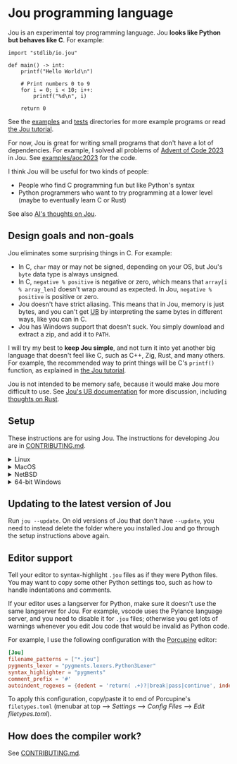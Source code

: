 # Jou programming language

Jou is an experimental toy programming language.
Jou **looks like Python but behaves like C**.
For example:

```python3
import "stdlib/io.jou"

def main() -> int:
    printf("Hello World\n")

    # Print numbers 0 to 9
    for i = 0; i < 10; i++:
        printf("%d\n", i)

    return 0
```

See the [examples](./examples/) and [tests](./tests/) directories for more example programs
or read [the Jou tutorial](./doc/tutorial.md).

For now, Jou is great for writing small programs that don't have a lot of dependencies.
For example, I solved all problems of [Advent of Code 2023](https://adventofcode.com/2023/) in Jou.
See [examples/aoc2023](./examples/aoc2023/) for the code.

I think Jou will be useful for two kinds of people:
- People who find C programming fun but like Python's syntax
- Python programmers who want to try programming at a lower level (maybe to eventually learn C or Rust)

See also [AI's thoughts on Jou](doc/ai-thoughts.md).


## Design goals and non-goals

Jou eliminates some surprising things in C. For example:
- In C, `char` may or may not be signed, depending on your OS,
    but Jou's `byte` data type is always unsigned.
- In C, `negative % positive` is negative or zero,
    which means that `array[i % array_len]` doesn't wrap around as expected.
    In Jou, `negative % positive` is positive or zero.
- Jou doesn't have strict aliasing.
    This means that in Jou, memory is just bytes,
    and you can't get [UB](doc/ub.md) by interpreting the same bytes in different ways,
    like you can in C.
- Jou has Windows support that doesn't suck.
    You simply download and extract a zip, and add it to `PATH`.

I will try my best to **keep Jou simple**,
and not turn it into yet another big language that doesn't feel like C,
such as C++, Zig, Rust, and many others.
For example, the recommended way to print things will be C's `printf()` function,
as explained in [the Jou tutorial](./doc/tutorial.md#cs-standard-library-libc).

Jou is not intended to be memory safe, because it would make Jou more difficult to use.
See [Jou's UB documentation](./doc/ub.md) for more discussion,
including [thoughts on Rust](./doc/ub.md#rusts-approach-to-ub).


## Setup

These instructions are for using Jou.
The instructions for developing Jou are in [CONTRIBUTING.md](CONTRIBUTING.md).

<details> <summary>Linux</summary>

1. Install the dependencies:
    ```
    $ sudo apt install git llvm-14-dev clang-14 make
    ```
    Let me know if you use a distro that doesn't have `apt`,
    and you need help with this step.
2. Download and compile Jou.
    ```
    $ git clone https://github.com/Akuli/jou
    $ cd jou
    $ make
    ```
3. Run the hello world program to make sure that Jou works:
    ```
    $ ./jou examples/hello.jou
    Hello World
    ```
    You can now run other Jou programs in the same way.
4. (Optional) If you want to run Jou programs with simply `jou filename`
    instead of something like `./jou filename` or `/full/path/to/jou filename`,
    you can add the `jou` directory to your PATH.
    To do so, edit `~/.bashrc` (or whatever other file you have instead, e.g. `~/.zshrc`):
    ```
    $ nano ~/.bashrc
    ```
    Add the following line to the end:
    ```
    export PATH="$PATH:/home/yourname/jou/"
    ```
    Replace `/home/yourname/jou/` with the path to the folder (not the executable file) where you downloaded Jou.
    Note that the `~` character does not work here,
    so you need to use a full path (or `$HOME`) instead.

These LLVM/clang versions are supported:
- LLVM 11 with clang 11
- LLVM 13 with clang 13
- LLVM 14 with clang 14

By default, the `make` command picks the latest available version.
You can also specify the version manually by setting the `LLVM_CONFIG` variable:

```
$ sudo apt install llvm-11-dev clang-11
$ make clean    # Delete files that were compiled with previous LLVM version
$ LLVM_CONFIG=llvm-config-11 make
```

</details>

<details> <summary>MacOS</summary>

MacOS support is new. Please create an issue if something doesn't work.

1. Install Git, make and LLVM 13.
    If you do software development on MacOS, you probably already have Git and make,
    because they come with Xcode Command Line Tools.
    You can use [brew](https://brew.sh/) to install LLVM 13:
    ```
    $ brew install llvm@13
    ```
2. Download and compile Jou.
    ```
    $ git clone https://github.com/Akuli/jou
    $ cd jou
    $ make
    ```
3. Run the hello world program to make sure that Jou works:
    ```
    $ ./jou examples/hello.jou
    Hello World
    ```
    You can now run other Jou programs in the same way.
4. (Optional) If you want to run Jou programs with simply `jou filename`
    instead of something like `./jou filename` or `/full/path/to/jou filename`,
    you can add the `jou` directory to your PATH.
    To do so, edit `~/.bashrc` (or whatever other file you have instead, e.g. `~/.zshrc`):
    ```
    $ nano ~/.bashrc
    ```
    Add the following line to the end:
    ```
    export PATH="$PATH:/Users/yourname/jou/"
    ```
    Replace `/Users/yourname/jou/` with the path to the folder (not the executable file) where you downloaded Jou.
    Note that the `~` character does not work here,
    so you need to use a full path (or `$HOME`) instead.

</details>

<details> <summary>NetBSD</summary>
Support for NetBSD is still experimental. Please report bugs and
shortcomings.

1. Install the dependencies:
    ```
    # pkgin install bash clang git gmake libLLVM
    ```
    Optionally `diffutils` can be installed for coloured diff outputs.
2. Download and compile Jou.
    ```
    $ git clone https://github.com/Akuli/jou
    $ cd jou
    $ gmake
    ```
3. Run the hello world program to make sure that Jou works:
    ```
    $ ./jou examples/hello.jou
    Hello World
    ```
    You can now run other Jou programs in the same way.
4. (Optional) If you want to run Jou programs with simply `jou
    filename` instead of something like `./jou filename` or
    `/full/path/to/jou filename`, you can add the `jou` directory to
    your PATH.  Refer to the manual page of your login shell for exact
    syntax.

NB: Using Clang and LLVM libraries built as a part of the base system
is not currently supported.

</details>

<details> <summary>64-bit Windows</summary>

1. Go to releases on GitHub. It's in the sidebar at right.
2. Choose a release (latest is probably good) and download a `.zip` file whose name starts with `jou_windows_64bit_`.
3. Extract the zip file somewhere on your computer.
4. You should now have a folder that contains `jou.exe`, lots of `.dll` files, and subfolders named `stdlib` and `mingw64`.
    Add this folder to `PATH`.
    If you don't know how to add a folder to `PATH`,
    you can e.g. search "windows add to path" on youtube.
5. Write Jou code into a file and run `jou filename.jou` on a command prompt.
    Try [the hello world program](examples/hello.jou), for example.

</details>


## Updating to the latest version of Jou

Run `jou --update`.
On old versions of Jou that don't have `--update`,
you need to instead delete the folder where you installed Jou
and go through the setup instructions above again.


## Editor support

Tell your editor to syntax-highlight `.jou` files as if they were Python files.
You may want to copy some other Python settings too,
such as how to handle indentations and comments.

If your editor uses a langserver for Python,
make sure it doesn't use the same langserver for Jou.
For example, vscode uses the Pylance language server,
and you need to disable it for `.jou` files;
otherwise you get lots of warnings whenever you edit
Jou code that would be invalid as Python code.

For example, I use the following configuration with the
[Porcupine](https://github.com/Akuli/porcupine) editor:

```toml
[Jou]
filename_patterns = ["*.jou"]
pygments_lexer = "pygments.lexers.Python3Lexer"
syntax_highlighter = "pygments"
comment_prefix = '#'
autoindent_regexes = {dedent = 'return( .+)?|break|pass|continue', indent = '.*:'}
```

To apply this configuration, copy/paste it to end of Porcupine's `filetypes.toml`
(menubar at top --> *Settings* --> *Config Files* --> *Edit filetypes.toml*).


## How does the compiler work?

See [CONTRIBUTING.md](CONTRIBUTING.md).
